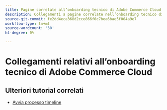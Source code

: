 ```yaml
---
title: Pagine correlate all’onboarding tecnico di Adobe Commerce Cloud
description: Collegamenti a pagine correlate nell’onboarding tecnico di Adobe Commerce Cloud
source-git-commit: fe2dd4eca368d2cce866f0c7bea6bae5f004a9e7
workflow-type: tm+mt
source-wordcount: '30'
ht-degree: 0%

---
```


# Collegamenti relativi all’onboarding tecnico di Adobe Commerce Cloud

## Ulteriori tutorial correlati

- [Avvia processo timeline](../cloud/launch-process-timeline.md)
